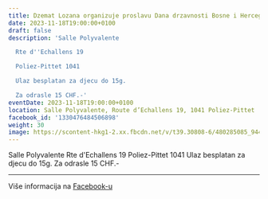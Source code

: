```yaml
---
title: Dzemat Lozana organizuje proslavu Dana drzavnosti Bosne i Hercegovine
date: 2023-11-18T19:00:00+0100
draft: false
description: 'Salle Polyvalente

  Rte d''Echallens 19

  Poliez-Pittet 1041

  Ulaz besplatan za djecu do 15g.

  Za odrasle 15 CHF.-'
eventDate: 2023-11-18T19:00:00+0100
location: Salle Polyvalente, Route d’Echallens 19, 1041 Poliez-Pittet
facebook_id: '1330476484506898'
weight: 30
image: https://scontent-hkg1-2.xx.fbcdn.net/v/t39.30808-6/480285085_944333661160567_3277375841641556820_n.jpg?_nc_cat=107&ccb=1-7&_nc_sid=9e60e4&_nc_ohc=OC0T9kDeqXAQ7kNvwF5gBvU&_nc_oc=AdkIyPWLqo6X5ZMmNQUtn6Sg1A_emkrL1kykJduGimLdWNCMoy36v1dhx0dPMfkYfmE&_nc_zt=23&_nc_ht=scontent-hkg1-2.xx&edm=ABTKTjYEAAAA&_nc_gid=FVFSCxRYbIpmYLD5oDDorA&oh=00_AfQTbOE9dq12i6dw9A2uCfmj-B_2JUgTG6iqS0tnkVZ_LA&oe=68763B1F
---
```


Salle Polyvalente
Rte d'Echallens 19
Poliez-Pittet 1041
Ulaz besplatan za djecu do 15g.
Za odrasle 15 CHF.-

---

Više informacija na [Facebook-u](https://facebook.com/events/1330476484506898)